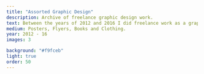 ```yaml
---
title: "Assorted Graphic Design"
description: Archive of freelance graphic design work.
text: Between the years of 2012 and 2016 I did freelance work as a graphic designer working in a variety of mediums for a variety of clients.<br><br>The first project highlighted here involved designing a logo system for a music collective in addition to a range of other design work. Poster designs were heavily influenced by the black laser and screenprint signs used in the early 2000s.<br><br>In the second project I explored how to produce unique and low cost merchandise for a band, finding a good solution in the use of bleach on coloured t-shirts.
medium: Posters, Flyers, Books and Clothing.
year: 2012 - 16
images: 3

background: "#f9fceb"
light: true
order: 50
---
```

